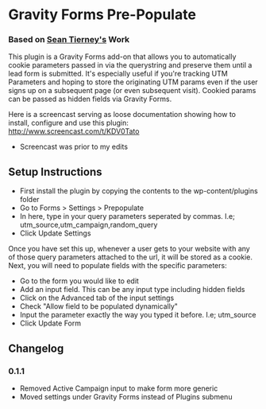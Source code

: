 # Gravity Forms Pre-Populate
### Based on [Sean Tierney's](https://github.com/scrollinondubs/Gravity-Forms-Prepopulate) Work
This plugin is a Gravity Forms add-on that allows you to automatically cookie parameters passed in via the querystring and preserve them until a lead form is submitted. It's especially useful if you're tracking UTM Parameters and hoping to store the originating UTM params even if the user signs up on a subsequent page (or even subsequent visit). Cookied params can be passed as hidden fields via Gravity Forms.

Here is a screencast serving as loose documentation showing how to install, configure and use this plugin: http://www.screencast.com/t/KDV0Tato
- Screencast was prior to my edits

## Setup Instructions
* First install the plugin by copying the contents to the wp-content/plugins folder
* Go to Forms > Settings > Prepopulate
* In here, type in your query parameters seperated by commas. I.e; utm_source,utm_campaign,random_query
* Click Update Settings

Once you have set this up, whenever a user gets to your website with any of those query parameters attached to the url, it will be stored as a cookie. Next, you will need to populate fields with the specific parameters:

* Go to the form you would like to edit
* Add an input field. This can be any input type including hidden fields
* Click on the Advanced tab of the input settings
* Check "Allow field to be populated dynamically"
* Input the parameter exactly the way you typed it before. I.e; utm_source
* Click Update Form

## Changelog
### 0.1.1
* Removed Active Campaign input to make form more generic
* Moved settings under Gravity Forms instead of Plugins submenu
